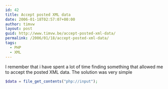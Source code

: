 ```yaml
---
id: 42
title: Accept posted XML data
date: 2006-01-18T02:57:07+00:00
author: timvw
layout: post
guid: http://www.timvw.be/accept-posted-xml-data/
permalink: /2006/01/18/accept-posted-xml-data/
tags:
  - PHP
  - XML
---
```

I remember that i have spent a lot of time finding something that allowed me to accept the posted XML data. The solution was very simple

```php
$data = file_get_contents("php://input");
```
